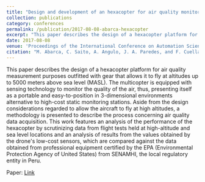 ```yaml
---
title: "Design and development of an hexacopter for air quality monitoring at high altitudes"
collection: publications
category: conferences
permalink: /publication/2017-08-08-abarca-hexacopter
excerpt: "This paper describes the design of a hexacopter platform for air quality measurement purposes outfitted with gear that allows it to fly at altitudes up to 5000 meters above sea level (MASL)."
date: 2017-08-08
venue: 'Proceedings of the International Conference on Automation Science and Engineering'
citation: "M. Abarca, C. Saito, A. Angulo, J. A. Paredes, and F. Cuellar, &quot;Design and development of an hexacopter for air quality monitoring at high altitudes,&quot; in <i>Proc. Conf. Autom. Sci. Eng. (CASE),</i> IEEE, 2017, pp. 1457-1462."
---
```


This paper describes the design of a hexacopter platform for air quality measurement purposes outfitted with gear that allows it to fly at altitudes up to 5000 meters above sea level (MASL). The multicopter is equipped with sensing technology to monitor the quality of the air, thus, presenting itself as a portable and easy-to-position in 3-dimensional environments alternative to high-cost static monitoring stations. Aside from the design considerations regarded to allow the aircraft to fly at high altitudes, a methodology is presented to describe the process concerning air quality data acquisition. This work features an analysis of the performance of the hexacopter by scrutinizing data from flight tests held at high-altitude and sea level locations and an analysis of results from the values obtained by the drone's low-cost sensors, which are compared against the data obtained from professional equipment certified by the EPA (Environmental Protection Agency of United States) from SENAMHI, the local regulatory entity in Peru.

Paper: <a href = "https://ieeexplore.ieee.org/document/8256309"> Link </a>
